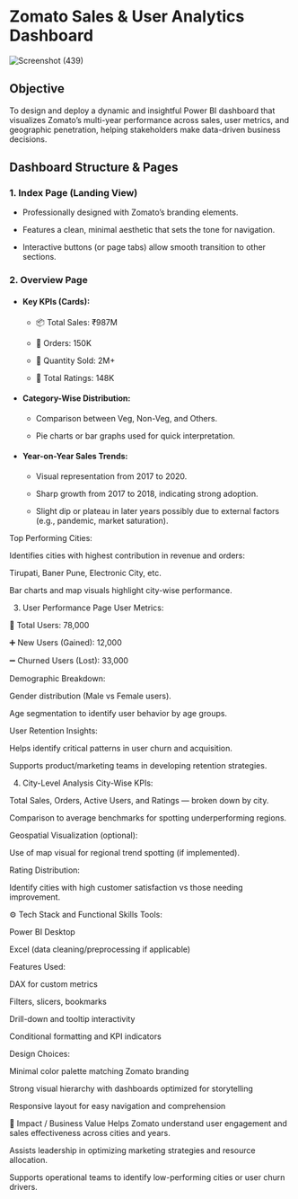 # **Zomato Sales & User Analytics Dashboard** 
![Screenshot (439)](https://github.com/user-attachments/assets/d16181cd-bf78-499a-9ffb-cc18e69dbb18)

## **Objective**
To design and deploy a dynamic and insightful Power BI dashboard that visualizes Zomato’s multi-year performance across sales, user metrics, and geographic penetration, helping stakeholders make data-driven business decisions.

## **Dashboard Structure & Pages**

### 1. Index Page (Landing View)
- Professionally designed with Zomato’s branding elements.

- Features a clean, minimal aesthetic that sets the tone for navigation.

- Interactive buttons (or page tabs) allow smooth transition to other sections.

### 2. Overview Page
- #### Key KPIs (Cards):

  - 📦 Total Sales: ₹987M

  - 🛒 Orders: 150K

  - 🔢 Quantity Sold: 2M+

  - 🌟 Total Ratings: 148K

- #### Category-Wise Distribution:

  - Comparison between Veg, Non-Veg, and Others.

  - Pie charts or bar graphs used for quick interpretation.

- #### Year-on-Year Sales Trends:

  - Visual representation from 2017 to 2020.

  - Sharp growth from 2017 to 2018, indicating strong adoption.

  - Slight dip or plateau in later years possibly due to external factors (e.g., pandemic, market saturation).

Top Performing Cities:

Identifies cities with highest contribution in revenue and orders:

Tirupati, Baner Pune, Electronic City, etc.

Bar charts and map visuals highlight city-wise performance.

3. User Performance Page
User Metrics:

👥 Total Users: 78,000

➕ New Users (Gained): 12,000

➖ Churned Users (Lost): 33,000

Demographic Breakdown:

Gender distribution (Male vs Female users).

Age segmentation to identify user behavior by age groups.

User Retention Insights:

Helps identify critical patterns in user churn and acquisition.

Supports product/marketing teams in developing retention strategies.

4. City-Level Analysis
City-Wise KPIs:

Total Sales, Orders, Active Users, and Ratings — broken down by city.

Comparison to average benchmarks for spotting underperforming regions.

Geospatial Visualization (optional):

Use of map visual for regional trend spotting (if implemented).

Rating Distribution:

Identify cities with high customer satisfaction vs those needing improvement.

⚙️ Tech Stack and Functional Skills
Tools:

Power BI Desktop

Excel (data cleaning/preprocessing if applicable)

Features Used:

DAX for custom metrics

Filters, slicers, bookmarks

Drill-down and tooltip interactivity

Conditional formatting and KPI indicators

Design Choices:

Minimal color palette matching Zomato branding

Strong visual hierarchy with dashboards optimized for storytelling

Responsive layout for easy navigation and comprehension

🎯 Impact / Business Value
Helps Zomato understand user engagement and sales effectiveness across cities and years.

Assists leadership in optimizing marketing strategies and resource allocation.

Supports operational teams to identify low-performing cities or user churn drivers.

